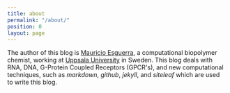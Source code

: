 ```yaml
---
title: about
permalink: "/about/"
position: 0
layout: page
---
```


The author of this blog is [Mauricio Esguerra](http://mesguerra.org), a computational biopolymer chemist, working at [Uppsala University](http://uu.se) in Sweden. This blog deals with RNA, DNA, G-Protein Coupled Receptors (GPCR's), and new computational techniques, such as *markdown*, *github*, *jekyll*, and *siteleaf* which are used to write this blog.